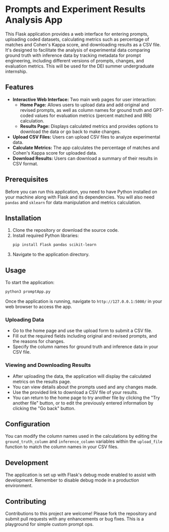 # Prompts and Experiment Results Analysis App

This Flask application provides a web interface for entering prompts, uploading coded datasets, calculating metrics such as percentage of matches and Cohen's Kappa score, and downloading results as a CSV file. It's designed to facilitate the analysis of experimental data comparing ground truth with inference data by tracking metadata for prompt engineering, including different versions of prompts, changes, and evaluation metrics. This will be used for the DEI summer undergraduate internship.

## Features

- **Interactive Web Interface:** Two main web pages for user interaction:
  - **Home Page:** Allows users to upload data and add original and revised prompts, as well as column names for ground truth and GPT-coded values for evaluation metrics (percent matched and IRR) calculation.
  - **Results Page:** Displays calculated metrics and provides options to download the data or go back to make changes.
- **Upload CSV Files:** Users can upload CSV files to analyze experimental data.
- **Calculate Metrics:** The app calculates the percentage of matches and Cohen's Kappa score for uploaded data.
- **Download Results:** Users can download a summary of their results in CSV format.

## Prerequisites

Before you can run this application, you need to have Python installed on your machine along with Flask and its dependencies. You will also need `pandas` and `sklearn` for data manipulation and metrics calculation.

## Installation

1. Clone the repository or download the source code.
2. Install required Python libraries:
   ```bash
   pip install Flask pandas scikit-learn
   ```
3. Navigate to the application directory.

## Usage

To start the application:

```bash
python3 promptApp.py
```

Once the application is running, navigate to `http://127.0.0.1:5000/` in your web browser to access the app.

### Uploading Data

- Go to the home page and use the upload form to submit a CSV file.
- Fill out the required fields including original and revised prompts, and the reasons for changes.
- Specify the column names for ground truth and inference data in your CSV file.

### Viewing and Downloading Results

- After uploading the data, the application will display the calculated metrics on the results page.
- You can view details about the prompts used and any changes made.
- Use the provided link to download a CSV file of your results.
- You can return to the home page to try another file by clicking the "Try another file" button, or to edit the previously entered information by clicking the "Go back" button.

## Configuration

You can modify the column names used in the calculations by editing the `ground_truth_column` and `inference_column` variables within the `upload_file` function to match the column names in your CSV files.

## Development

The application is set up with Flask's debug mode enabled to assist with development. Remember to disable debug mode in a production environment.

## Contributing

Contributions to this project are welcome! Please fork the repository and submit pull requests with any enhancements or bug fixes.
This is a playground for simple custom prompt ops.
